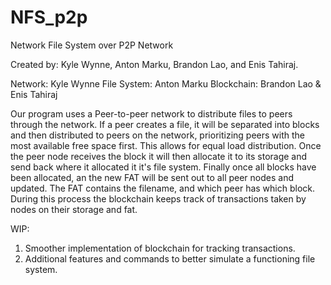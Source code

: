 # NFS_p2p
Network File System over P2P Network

Created by: Kyle Wynne, Anton Marku, Brandon Lao, and Enis Tahiraj.

Network: Kyle Wynne
File System: Anton Marku
Blockchain: Brandon Lao & Enis Tahiraj

Our program uses a Peer-to-peer network to distribute files to peers through the network.
If a peer creates a file, it will be separated into blocks and then distributed to peers on the network, prioritizing
peers with the most available free space first. This allows for equal load distribution. Once the peer node receives
the block it will then allocate it to its storage and send back where it allocated it it's file system.
Finally once all blocks have been allocated, an the new FAT will be sent out to all peer nodes and updated.
The FAT contains the filename, and which peer has which block.
During this process the blockchain keeps track of transactions taken by nodes on their storage and fat.

WIP:
1) Smoother implementation of blockchain for tracking transactions.
2) Additional features and commands to better simulate a functioning file system.
